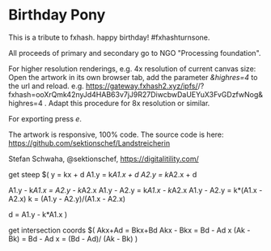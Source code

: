 # Birthday Pony

This is a tribute to fxhash. happy birthday! #fxhashturnsone.

All proceeds of primary and secondary go to NGO "Processing foundation".

For higher resolution renderings, e.g. 4x resolution of current canvas size: Open the artwork in its own browser tab, add the parameter *&highres=4* to the url and reload. e.g. https://gateway.fxhash2.xyz/ipfs/<something>/?fxhash=ooXrQmk42nyJd4HAB63v7jJ9R27DiwcbwDaUEYuX3FvGDzfwNog&highres=4 . Adapt this procedure for 8x resolution or similar.

For exporting press *e*.

The artwork is responsive, 100% code.
The source code is here: https://github.com/sektionschef/Landstreicherin 

Stefan Schwaha, @sektionschef, https://digitalitility.com/


get steep
$(
y = kx + d
  A1.y = k*A1.x + d
  A2.y = k*A2.x + d

  A1.y - k*A1.x = A2.y - k*A2.x
  A1.y - A2.y = k*A1.x  - k*A2.x
  A1.y - A2.y = k*(A1.x  - A2.x)
  k = (A1.y - A2.y)/(A1.x  - A2.x)

  d = A1.y - k*A1.x
)

get intersection coords
$(
Akx+Ad = Bkx+Bd 
  Akx - Bkx = Bd - Ad
  x (Ak - Bk) = Bd - Ad
  x = (Bd - Ad)/ (Ak - Bk)
)